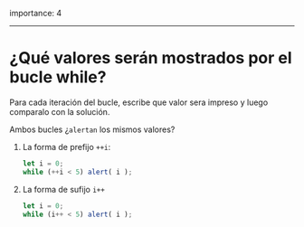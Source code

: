 importance: 4

---

# ¿Qué valores serán mostrados por el bucle while?

Para cada iteración del bucle, escribe que valor sera impreso y luego comparalo con la solución.

Ambos bucles ¿`alertan` los mismos valores?

1. La forma de prefijo `++i`:

    ```js
    let i = 0;
    while (++i < 5) alert( i );
    ```
2. La forma de sufijo `i++`

    ```js
    let i = 0;
    while (i++ < 5) alert( i );
    ```
